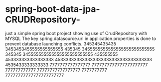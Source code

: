 # spring-boot-data-jpa-CRUDRepository-
just a simple spring boot project showing use of CrudRepository with MYSQL
The key spring.datasource.url in application.properties is done to prevent database launching conflicts.
345345435435
3453453455555555555555
435345
3455555555555555555555555555
345345
345555555555555555555555555
435555555
453333333333333333
453333333333333333333333333333333333
4535433333333333
7777777777777777
7777777777777777777777
777777777777
77777777777777777
7777777777
77777777777777777777777
